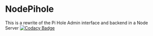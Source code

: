 # NodePihole

This is a rewrite of the Pi Hole Admin interface and backend in a Node Server
[![Codacy Badge](https://api.codacy.com/project/badge/Grade/01911f9b27f7480780cd22cf1459936c)](https://www.codacy.com/app/donmahallem/NodePihole?utm_source=github.com&utm_medium=referral&utm_content=donmahallem/NodePihole&utm_campaign=badger)